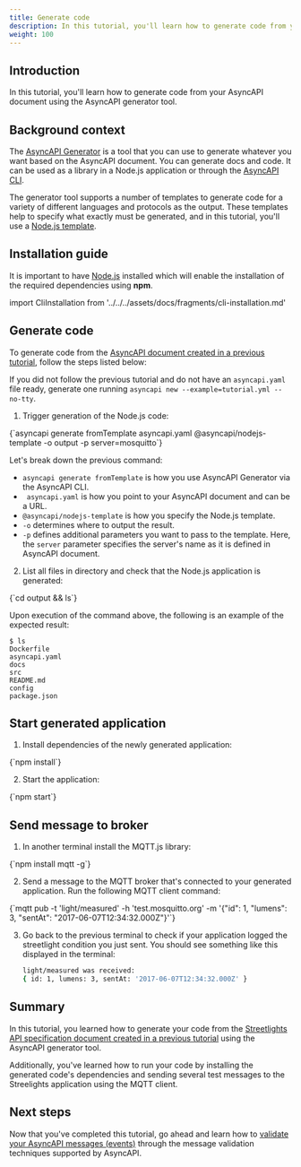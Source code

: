 ```yaml
---
title: Generate code 
description: In this tutorial, you'll learn how to generate code from your AsyncAPI document.
weight: 100
---
```


## Introduction

In this tutorial, you'll learn how to generate code from your AsyncAPI document using the AsyncAPI generator tool.

## Background context
The [AsyncAPI Generator](https://github.com/asyncapi/generator) is a tool that you can use to generate whatever you want based on the AsyncAPI document. You can generate docs and code. It can be used as a library in a Node.js application or through the [AsyncAPI CLI](https://github.com/asyncapi/cli).

The generator tool supports a number of templates to generate code for a variety of different languages and protocols as the output. These templates help to specify what exactly must be generated, and in this tutorial, you'll use a [Node.js template](https://github.com/asyncapi/nodejs-template).

## Installation guide
<Remember>

It is important to have [Node.js](https://nodejs.org/en/download/) installed which will enable the installation of the required dependencies using <b>npm</b>.

</Remember>

import CliInstallation from '../../../assets/docs/fragments/cli-installation.md' 

<CliInstallation/>

## Generate code

To generate code from the [AsyncAPI document created in a previous tutorial](https://asyncapi.com/docs/tutorials/create-asyncapi-document), follow the steps listed below:

<Remember>

If you did not follow the previous tutorial and do not have an `asyncapi.yaml` file ready, generate one running `asyncapi new --example=tutorial.yml --no-tty`.

</Remember>

1. Trigger generation of the Node.js code:
<CodeBlock language="bash">
{`asyncapi generate fromTemplate asyncapi.yaml @asyncapi/nodejs-template -o output -p server=mosquitto`}
</CodeBlock>

Let's break down the previous command:
- `asyncapi generate fromTemplate` is how you use AsyncAPI Generator via the AsyncAPI CLI. 
- ` asyncapi.yaml` is how you point to your AsyncAPI document and can be a URL. 
- `@asyncapi/nodejs-template` is how you specify the Node.js template.
- `-o` determines where to output the result.
- `-p` defines additional parameters you want to pass to the template. Here, the `server` parameter specifies the server's name as it is defined in AsyncAPI document.

2. List all files in directory and check that the Node.js application is generated:
<CodeBlock language="bash">
{`cd output && ls`}
</CodeBlock>

Upon execution of the command above, the following is an example of the expected result:
```
$ ls
Dockerfile
asyncapi.yaml
docs
src
README.md
config
package.json
```

## Start generated application
1. Install dependencies of the newly generated application:
<CodeBlock language="bash">
{`npm install`}
</CodeBlock>

2. Start the application:
<CodeBlock language="bash">
{`npm start`}
</CodeBlock>

## Send message to broker
1. In another terminal install the MQTT.js library:
<CodeBlock language="bash">
{`npm install mqtt -g`}
</CodeBlock>

2. Send a message to the MQTT broker that's connected to your generated application. Run the following MQTT client command:
<CodeBlock language="bash">
{`mqtt pub -t 'light/measured' -h 'test.mosquitto.org' -m '{"id": 1, "lumens": 3, "sentAt": "2017-06-07T12:34:32.000Z"}'`}
</CodeBlock>

3. Go back to the previous terminal to check if your application logged the streetlight condition you just sent. You should see something like this displayed in the terminal:
    ```bash
    light/measured was received:
    { id: 1, lumens: 3, sentAt: '2017-06-07T12:34:32.000Z' }
    ```

## Summary
In this tutorial, you learned how to generate your code from the [Streetlights API specification document created in a previous tutorial](https://asyncapi.com/docs/tutorials/create-asyncapi-document) using the AsyncAPI generator tool. 

Additionally, you've learned how to run your code by installing the generated code's dependencies and sending several test messages to the Streelights application using the MQTT client.

## Next steps
Now that you've completed this tutorial, go ahead and learn how to [validate your AsyncAPI messages (events)](https://asyncapi.com/docs/tutorials/message-validation.md) through the message validation techniques supported by AsyncAPI.
